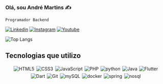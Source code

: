 ### Olá, sou André Martins ✍️
    Programador Backend

[![Linkedin](https://img.shields.io/badge/-linkedin-0077B5?logo=linkedin&logoColor=white)](https://www.linkedin.com/in/andre-m-brandao/) [![Instagram](https://img.shields.io/badge/-instagram-E4405F?logo=instagram&logoColor=white)](https://www.instagram.com/andre_amb7184/) [![Youtube](https://img.shields.io/badge/-youtube-FF0000?logo=youtube&logoColor=white)](https://www.youtube.com/@andrebrandao9348)

<!-- [![Anurag's GitHub stats](https://github-readme-stats.vercel.app/api?username=anuraghazra)](https://github.com/anuraghazra/github-readme-stats) -->

![Top Langs](https://github-readme-stats.vercel.app/api/top-langs/?username=andre7184&layout=compact)

## Tecnologias que utilizo

<div style="display: flex; flex-wrap: wrap; justify-content: center;">
<img style="padding:3px" alt='HTML5' src="https://img.shields.io/badge/-HTML5-FF0000?logo=html5&logoColor=white">
<img style="padding:3px" alt='CSS3' src="https://img.shields.io/badge/-CSS3-0077B5?logo=css3&logoColor=white">
<img style="padding:3px" alt='JavaScript' src="https://img.shields.io/badge/-JavaScript-F7DF1E?logo=javascript&logoColor=white">
<img style="padding:3px" alt='PHP' src="https://img.shields.io/badge/-PHP-777BB4?logo=php&logoColor=white">
<img style="padding:3px" alt='python' src="https://img.shields.io/badge/-Python-3776AB?logo=python&logoColor=white">
<img style="padding:3px" alt='Java' src="https://img.shields.io/badge/-Java-F80000?logo=java&logoColor=white">
<img style="padding:3px" alt='Flutter' src="https://img.shields.io/badge/-Flutter-000000?logo=flutter&logoColor=white">
<img style="padding:3px" alt='Dart' src="https://img.shields.io/badge/-Dart-00B4AB?logo=dart&logoColor=white">
<img style="padding:3px" alt='Git' src="https://img.shields.io/badge/-Git-000000?logo=git&logoColor=white">
<img style="padding:3px" alt='mySQL' src="https://img.shields.io/badge/-MySQL-00758A?logo=mysql&logoColor=white">
<img style="padding:3px" alt='docker' src="https://img.shields.io/badge/-Docker-2496ED?logo=docker&logoColor=white">
<img style="padding:3px" alt='spring' src="https://img.shields.io/badge/-Spring-6DB33F?logo=spring&logoColor=white">
<img style="padding:3px" alt='nosql' src="https://img.shields.io/badge/-NoSQL-00758A?logo=nosql&logoColor=white">
</div>


